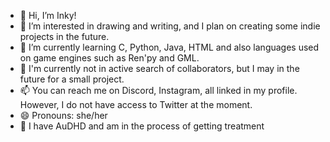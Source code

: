 - 👋 Hi, I’m Inky!
- 👀 I’m interested in drawing and writing, and I plan on creating some indie projects in the future.
- 🌱 I’m currently learning C, Python, Java, HTML and also languages used on game engines such as Ren'py and GML.
- 💞️ I'm currently not in active search of collaborators, but I may in the future for a small project.
- 📫 You can reach me on Discord, Instagram, all linked in my profile. However, I do not have access to Twitter at the moment.
- 😄 Pronouns: she/her
- 🧩 I have AuDHD and am in the process of getting treatment
